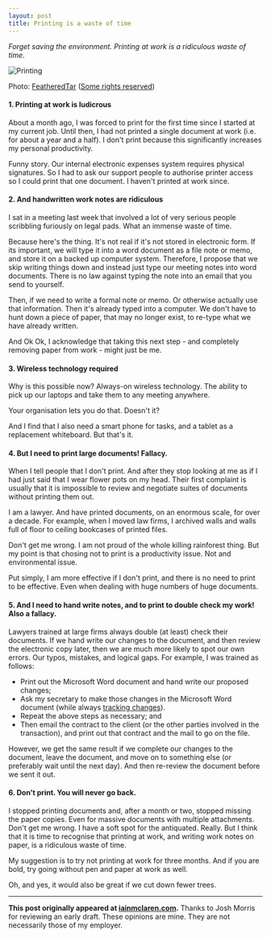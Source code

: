 ```yaml
---
layout: post
title: Printing is a waste of time
---
```


*Forget saving the environment.  Printing at work is a ridiculous waste of time.*

![Printing](http://iainmclaren.com/public/images/2014-07-30-printing_2302651444_00fc119685.jpg "Printing")

Photo: [FeatheredTar](https://www.flickr.com/photos/featheredtar/) ([Some rights reserved](https://creativecommons.org/licenses/by-sa/2.0/))

#### 1. Printing at work is ludicrous  

About a month ago, I was forced to print for the first time since I started at my current job.  Until then, I had not printed a single document at work (i.e. for about a year and a half).  I don't print because this significantly increases my personal productivity.

Funny story.  Our internal electronic expenses system requires physical signatures. So I had to ask our support people to authorise printer access so I could print that one document.  I haven't printed at work since.   

#### 2.  And handwritten work notes are ridiculous

I sat in a meeting last week that involved a lot of very serious people scribbling furiously on legal pads.  What an immense waste of time.  

Because here's the thing.  It's not real if it's not stored in electronic form.  If its important, we will type it into a word document as a file note or memo, and store it on a backed up computer system.  Therefore, I propose that we skip writing things down and instead just type our meeting notes into word documents.  There is no law against typing the note into an email that you send to yourself.

Then, if we need to write a formal note or memo.  Or otherwise actually use that information.  Then it's already typed into a computer.  We don't have to hunt down a piece of paper, that may no longer exist, to re-type what we have already written.

And Ok Ok, I acknowledge that taking this next step - and completely removing paper from work - might just be me.

#### 3.  Wireless technology required

Why is this possible now?  Always-on wireless technology.  The ability to pick up our laptops and take them to any meeting anywhere.  

Your organisation lets you do that.  Doesn't it?

And I find that I also need a smart phone for tasks, and a tablet as a replacement whiteboard.  But that's it.

#### 4.  But I need to print large documents!  Fallacy.

When I tell people that I don't print.  And after they stop looking at me as if I had just said that I wear flower pots on my head.  Their first complaint is usually that it is impossible to review and negotiate suites of documents without printing them out.

I am a lawyer.  And have printed documents, on an enormous scale, for over a decade.  For example, when I moved law firms, I archived walls and walls full of floor to ceiling bookcases of printed files.  

Don't get me wrong.  I am not proud of the whole killing rainforest thing.  But my point is that chosing not to print is a productivity issue.  Not and environmental issue.  

Put simply, I am more effective if I don't print, and there is no need to print to be effective.  Even when dealing with huge numbers of huge documents.

#### 5.  And I need to hand write notes, and to print to double check my work! Also a fallacy. 

Lawyers trained at large firms always double (at least) check their documents.  If we hand write our changes to the document, and then review the electronic copy later, then we are much more likely to spot our own errors.  Our typos, mistakes, and logical gaps.  For example, I was trained as follows:
- Print out the Microsoft Word document and hand write our proposed changes;
- Ask my secretary to make those changes in the Microsoft Word document (while always [tracking changes](http://iainmclaren.com/2014/07/16/8-steps)).
- Repeat the above steps as necessary; and
- Then email the contract to the client (or the other parties involved in the transaction), and print out that contract and the mail to go on the file.

However, we get the same result if we complete our changes to the document, leave the document, and move on to something else (or preferably wait until the next day).  And then re-review the document before we sent it out.    

#### 6.  Don't print.  You will never go back.

I stopped printing documents and, after a month or two, stopped missing the paper copies.  Even for massive documents with multiple attachments. Don't get me wrong.  I have a soft spot for the antiquated.  Really.  But I think that it is time to recognise that printing at work, and writing work notes on paper, is a ridiculous waste of time. 

My suggestion is to try not printing at work for three months.  And if you are bold, try going without pen and paper at work as well.  

Oh, and yes, it would also be great if we cut down fewer trees.

---

**This post originally appeared at [iainmclaren.com](http://iainmclaren.com).** Thanks to Josh Morris for reviewing an early draft.  These opinions are mine.  They are not necessarily those of my employer.
